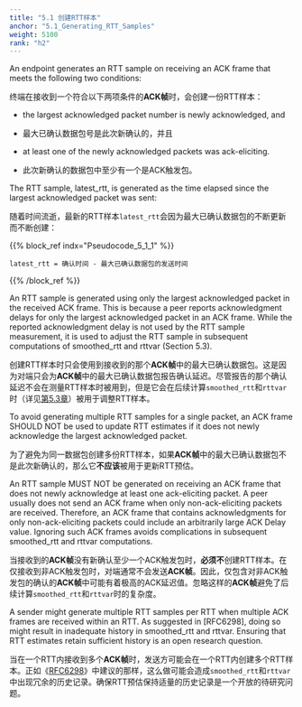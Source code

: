 ```yaml
---
title: "5.1 创建RTT样本"
anchor: "5.1_Generating_RTT_Samples"
weight: 5100
rank: "h2"
---
```


An endpoint generates an RTT sample on receiving an ACK frame that meets the following two conditions:

终端在接收到一个符合以下两项条件的**ACK帧**时，会创建一份RTT样本：

* the largest acknowledged packet number is newly acknowledged, and

* 最大已确认数据包号是此次新确认的，并且

* at least one of the newly acknowledged packets was ack-eliciting.

* 此次新确认的数据包中至少有一个是ACK触发包。

The RTT sample, latest_rtt, is generated as the time elapsed since the largest acknowledged packet was sent:

随着时间流逝，最新的RTT样本`latest_rtt`会因为最大已确认数据包的不断更新而不断创建：

{{% block_ref
indx="Pseudocode_5_1_1" %}}

```
latest_rtt = 确认时间 - 最大已确认数据包的发送时间
```

{{% /block_ref %}}

An RTT sample is generated using only the largest acknowledged packet in the received ACK frame. This is because a peer reports acknowledgment delays for only the largest acknowledged packet in an ACK frame. While the reported acknowledgment delay is not used by the RTT sample measurement, it is used to adjust the RTT sample in subsequent computations of smoothed_rtt and rttvar (Section 5.3).

创建RTT样本时只会使用到接收到的那个**ACK帧**中的最大已确认数据包。这是因为对端只会为**ACK帧**中的最大已确认数据包报告确认延迟。尽管报告的那个确认延迟不会在测量RTT样本时被用到，但是它会在后续计算`smoothed_rtt`和`rttvar`时（详见[第5.3章]()）被用于调整RTT样本。

To avoid generating multiple RTT samples for a single packet, an ACK frame SHOULD NOT be used to update RTT estimates if it does not newly acknowledge the largest acknowledged packet.

为了避免为同一数据包创建多份RTT样本，如果**ACK帧**中的最大已确认数据包不是此次新确认的，那么它**不应该**被用于更新RTT预估。

An RTT sample MUST NOT be generated on receiving an ACK frame that does not newly acknowledge at least one ack-eliciting packet. A peer usually does not send an ACK frame when only non-ack-eliciting packets are received. Therefore, an ACK frame that contains acknowledgments for only non-ack-eliciting packets could include an arbitrarily large ACK Delay value. Ignoring such ACK frames avoids complications in subsequent smoothed_rtt and rttvar computations.

当接收到的**ACK帧**没有新确认至少一个ACK触发包时，**必须不**创建RTT样本。在仅接收到非ACK触发包时，对端通常不会发送**ACK帧**。因此，仅包含对非ACK触发包的确认的**ACK帧**中可能有着极高的ACK延迟值。忽略这样的**ACK帧**避免了后续计算`smoothed_rtt`和`rttvar`时的复杂度。

A sender might generate multiple RTT samples per RTT when multiple ACK frames are received within an RTT. As suggested in [RFC6298], doing so might result in inadequate history in smoothed_rtt and rttvar. Ensuring that RTT estimates retain sufficient history is an open research question.

当在一个RTT内接收到多个**ACK帧**时，发送方可能会在一个RTT内创建多个RTT样本。正如《[RFC6298]()》中建议的那样，这么做可能会造成`smoothed_rtt`和`rttvar`中出现冗余的历史记录。确保RTT预估保持适量的历史记录是一个开放的待研究问题。
